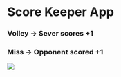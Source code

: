 # Score Keeper App

### Volley -> Sever scores +1

### Miss -> Opponent scored +1

<img src = "https://s8.postimg.cc/gksomznph/pingpong.png" />
